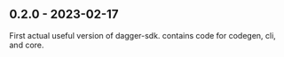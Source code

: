 ## 0.2.0 - 2023-02-17

First actual useful version of dagger-sdk. contains code for codegen, cli, and
core.
